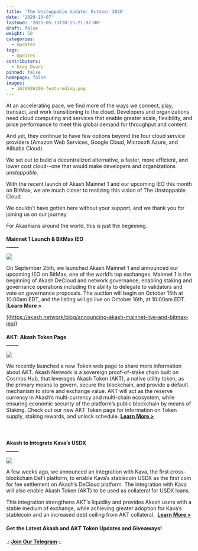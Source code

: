 ```yaml
---
title: 'The Unstoppable Update: October 2020'
date: '2020-10-07'
lastmod: '2021-05-13T10:15:21-07:00'
draft: false
weight: 50
categories:
  - Updates
tags:
  - Updates
contributors:
  - Greg Osuri
pinned: false
homepage: false
images:
  - 1620926106-featuredimg.png
---
```

At an accelerating pace, we find more of the ways we connect, play, transact, and work transitioning to the cloud. Developers and organizations need cloud computing and services that enable greater scale, flexibility, and price performance to meet this global demand for throughput and content.

And yet, they continue to have few options beyond the four cloud service providers (Amazon Web Services, Google Cloud, Microsoft Azure, and Alibaba Cloud).  
  
We set out to build a decentralized alternative, a faster, more efficient, and lower cost cloud--one that would make developers and organizations _unstoppable_.  
  
With the recent launch of Akash Mainnet 1 and our upcoming IEO this month on BitMax, we are much closer to realizing this vision of The Unstoppable Cloud.

We couldn’t have gotten here without your support, and we thank you for joining us on our journey.

For Akashians around the world, this is just the beginning.  

####   
  
**Mainnet 1 Launch & BitMax IEO**  
**\_\_\_\_\_**

![](https://www.datocms-assets.com/45776/1620925242-mainnet-and-bm-banner-1024x768.png)

On September 25th, we launched Akash Mainnet 1 and announced our upcoming IEO on BitMax, one of the world’s top exchanges. Mainnet 1 is the beginning of Akash DeCloud and network governance, enabling staking and governance operations including the ability to delegate to validators and vote on governance proposals. The auction will begin on October 15th at 10:00am EDT, and the listing will go live on October 16th, at 10:00am EDT. [**Learn More >**  
  
](https://akash.network/blog/announcing-akash-mainnet-live-and-bitmax-ieo/)

####   
**AKT: Akash Token Page**  
**\_\_\_\_\_**

![](https://www.datocms-assets.com/45776/1620925347-featuredimg-1024x683.png)

We recently launched a new Token web page to share more information about AKT. Akash Network is a sovereign proof-of-stake chain built on Cosmos Hub, that leverages Akash Token (AKT), a native utility token, as the primary means to govern, secure the blockchain, and provide a default mechanism to store and exchange value. AKT will act as the reserve currency in Akash’s multi-currency and multi-chain ecosystem, while ensuring economic security of the platform’s public blockchain by means of Staking. Check out our new AKT Token page for information on Token supply, staking rewards, and unlock schedule. [**Learn More >**](https://akash.network/token/)

####    
  
**Akash to Integrate Kava’s USDX**  
**\_\_\_\_\_**

![](https://www.datocms-assets.com/45776/1620925372-kava-partnership-banner-1024x768.png)

A few weeks ago, we announced an integration with Kava, the first cross-blockchain DeFi platform, to enable Kava’s stablecoin USDX as the first coin for fee settlement on Akash’s DeCloud platform. The integration with Kava will also enable Akash Token (AKT) to be used as collateral for USDX loans.

This integration strengthens AKT’s liquidity and provides Akash users with a stable medium of exchange, while achieving greater adoption for Kava’s stablecoin and an increased debt ceiling from AKT collateral.  [**Learn More >**](https://akash.network/blog/akash-integrates-kava-labss-usdx/)

####   
  
**Get the Latest Akash and AKT Token Updates and Giveaways!**  

#### **.:** [**Join Our Telegram**](https://t.me/AkashNW) **:.**